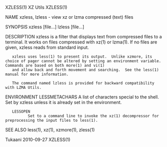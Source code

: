 XZLESS(1)                                                                                XZ Utils                                                                               XZLESS(1)

NAME
       xzless, lzless - view xz or lzma compressed (text) files

SYNOPSIS
       xzless [file...]
       lzless [file...]

DESCRIPTION
       xzless is a filter that displays text from compressed files to a terminal.  It works on files compressed with xz(1) or lzma(1).  If no files are given, xzless reads from standard
       input.

       xzless uses less(1) to present its output.  Unlike xzmore, its choice of pager cannot be altered by setting an environment variable.  Commands are based on both more(1) and vi(1)
       and allow back and forth movement and searching.  See the less(1) manual for more information.

       The command named lzless is provided for backward compatibility with LZMA Utils.

ENVIRONMENT
       LESSMETACHARS
              A list of characters special to the shell.  Set by xzless unless it is already set in the environment.

       LESSOPEN
              Set to a command line to invoke the xz(1) decompressor for preprocessing the input files to less(1).

SEE ALSO
       less(1), xz(1), xzmore(1), zless(1)

Tukaani                                                                                 2010-09-27                                                                              XZLESS(1)
